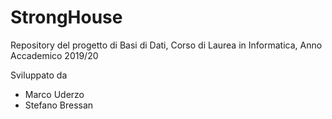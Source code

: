 # StrongHouse

Repository del progetto di Basi di Dati, Corso di Laurea in Informatica, Anno Accademico 2019/20

Sviluppato da 
- Marco Uderzo
- Stefano Bressan
